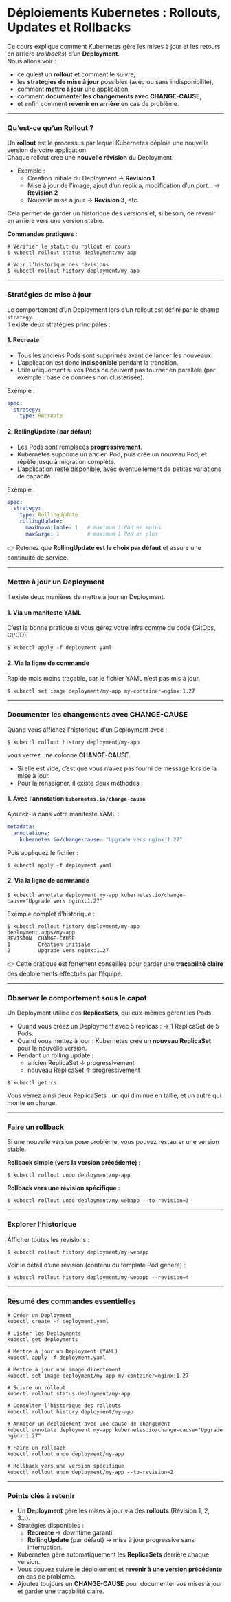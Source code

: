 # Déploiements Kubernetes : Rollouts, Updates et Rollbacks

Ce cours explique comment Kubernetes gère les mises à jour et les retours en arrière (*rollbacks*) d’un **Deployment**.  
Nous allons voir :
- ce qu’est un **rollout** et comment le suivre,
- les **stratégies de mise à jour** possibles (avec ou sans indisponibilité),
- comment **mettre à jour** une application,
- comment **documenter les changements avec CHANGE-CAUSE**,
- et enfin comment **revenir en arrière** en cas de problème.

***

### Qu’est-ce qu’un Rollout ?

Un **rollout** est le processus par lequel Kubernetes déploie une nouvelle version de votre application.  
Chaque rollout crée une **nouvelle révision** du Deployment.

- Exemple :
  - Création initiale du Deployment → **Revision 1**
  - Mise à jour de l’image, ajout d’un replica, modification d’un port… → **Revision 2**
  - Nouvelle mise à jour → **Revision 3**, etc.

Cela permet de garder un historique des versions et, si besoin, de revenir en arrière vers une version stable.

**Commandes pratiques :**
```
# Vérifier le statut du rollout en cours
$ kubectl rollout status deployment/my-app

# Voir l’historique des révisions
$ kubectl rollout history deployment/my-app
```

***

### Stratégies de mise à jour

Le comportement d’un Deployment lors d’un rollout est défini par le champ `strategy`.  
Il existe deux stratégies principales :

#### 1. Recreate
- Tous les anciens Pods sont supprimés avant de lancer les nouveaux.
- L’application est donc **indisponible** pendant la transition.
- Utile uniquement si vos Pods ne peuvent pas tourner en parallèle (par exemple : base de données non clusterisée).

Exemple :
```yaml
spec:
  strategy:
    type: Recreate
```

#### 2. RollingUpdate (par défaut)
- Les Pods sont remplacés **progressivement**.
- Kubernetes supprime un ancien Pod, puis crée un nouveau Pod, et répète jusqu’à migration complète.
- L’application reste disponible, avec éventuellement de petites variations de capacité.

Exemple :
```yaml
spec:
  strategy:
    type: RollingUpdate
    rollingUpdate:
      maxUnavailable: 1   # maximum 1 Pod en moins
      maxSurge: 1         # maximum 1 Pod en plus
```

👉 Retenez que **RollingUpdate est le choix par défaut** et assure une continuité de service.

***

### Mettre à jour un Deployment

Il existe deux manières de mettre à jour un Deployment.

#### 1. Via un manifeste YAML
C’est la bonne pratique si vous gérez votre infra comme du code (GitOps, CI/CD).
```
$ kubectl apply -f deployment.yaml
```

#### 2. Via la ligne de commande
Rapide mais moins traçable, car le fichier YAML n’est pas mis à jour.
```
$ kubectl set image deployment/my-app my-container=nginx:1.27
```

***

### Documenter les changements avec CHANGE-CAUSE

Quand vous affichez l’historique d’un Deployment avec :

```
$ kubectl rollout history deployment/my-app
```

vous verrez une colonne **CHANGE-CAUSE**.
- Si elle est vide, c’est que vous n’avez pas fourni de message lors de la mise à jour.
- Pour la renseigner, il existe deux méthodes :

#### 1. Avec l’annotation `kubernetes.io/change-cause`
Ajoutez-la dans votre manifeste YAML :
```yaml
metadata:
  annotations:
    kubernetes.io/change-cause: "Upgrade vers nginx:1.27"
```
Puis appliquez le fichier :
```
$ kubectl apply -f deployment.yaml
```

#### 2. Via la ligne de commande
```
$ kubectl annotate deployment my-app kubernetes.io/change-cause="Upgrade vers nginx:1.27"
```

Exemple complet d’historique :

```
$ kubectl rollout history deployment/my-app
deployment.apps/my-app 
REVISION  CHANGE-CAUSE
1         Création initiale
2         Upgrade vers nginx:1.27
```

👉 Cette pratique est fortement conseillée pour garder une **traçabilité claire** des déploiements effectués par l’équipe.

***

### Observer le comportement sous le capot

Un Deployment utilise des **ReplicaSets**, qui eux-mêmes gèrent les Pods.

- Quand vous créez un Deployment avec 5 replicas : → 1 ReplicaSet de 5 Pods.
- Quand vous mettez à jour : Kubernetes crée un **nouveau ReplicaSet** pour la nouvelle version.
- Pendant un rolling update :
  - ancien ReplicaSet ↓ progressivement
  - nouveau ReplicaSet ↑ progressivement

```
$ kubectl get rs
```

Vous verrez ainsi deux ReplicaSets : un qui diminue en taille, et un autre qui monte en charge.

***

### Faire un rollback

Si une nouvelle version pose problème, vous pouvez restaurer une version stable.

**Rollback simple (vers la version précédente) :**
```
$ kubectl rollout undo deployment/my-app
```

**Rollback vers une révision spécifique :**
```
$ kubectl rollout undo deployment/my-webapp --to-revision=3
```

***

### Explorer l’historique

Afficher toutes les révisions :
```
$ kubectl rollout history deployment/my-webapp
```

Voir le détail d’une révision (contenu du template Pod généré) :
```
$ kubectl rollout history deployment/my-webapp --revision=4
```

***

### Résumé des commandes essentielles

```
# Créer un Deployment
kubectl create -f deployment.yaml

# Lister les Deployments
kubectl get deployments

# Mettre à jour un Deployment (YAML)
kubectl apply -f deployment.yaml

# Mettre à jour une image directement
kubectl set image deployment/my-app my-container=nginx:1.27

# Suivre un rollout
kubectl rollout status deployment/my-app

# Consulter l’historique des rollouts
kubectl rollout history deployment/my-app

# Annoter un déploiement avec une cause de changement
kubectl annotate deployment my-app kubernetes.io/change-cause="Upgrade nginx:1.27"

# Faire un rollback
kubectl rollout undo deployment/my-app

# Rollback vers une version spécifique
kubectl rollout undo deployment/my-app --to-revision=2
```

***

### Points clés à retenir

- Un **Deployment** gère les mises à jour via des **rollouts** (Révision 1, 2, 3…).
- Stratégies disponibles :
  - **Recreate** → downtime garanti.
  - **RollingUpdate** (par défaut) → mise à jour progressive sans interruption.
- Kubernetes gère automatiquement les **ReplicaSets** derrière chaque version.
- Vous pouvez suivre le déploiement et **revenir à une version précédente** en cas de problème.
- Ajoutez toujours un **CHANGE-CAUSE** pour documenter vos mises à jour et garder une traçabilité claire.
